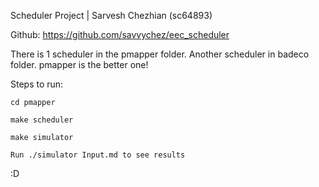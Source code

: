Scheduler Project | Sarvesh Chezhian (sc64893)

Github: https://github.com/savvychez/eec_scheduler

There is 1 scheduler in the pmapper folder.
Another scheduler in badeco folder.
pmapper is the better one!

Steps to run:

```
cd pmapper

make scheduler

make simulator 

Run ./simulator Input.md to see results
```

:D
